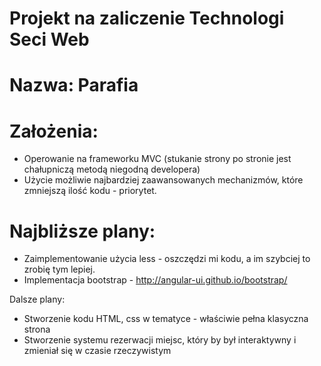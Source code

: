 Projekt na zaliczenie Technologi Seci Web
====

Nazwa: Parafia
===

Założenia:
===
- Operowanie na frameworku MVC (stukanie strony po stronie jest chałupniczą metodą niegodną developera)
- Użycie możliwie najbardziej zaawansowanych mechanizmów, które zmniejszą ilość kodu - priorytet.

Najbliższe plany:
===
- Zaimplementowanie użycia less - oszczędzi mi kodu, a im szybciej to zrobię tym lepiej.
- Implementacja bootstrap - http://angular-ui.github.io/bootstrap/

Dalsze plany:
- Stworzenie kodu HTML, css w tematyce - właściwie pełna klasyczna strona
- Stworzenie systemu rezerwacji miejsc, który by był interaktywny i zmieniał się w czasie rzeczywistym